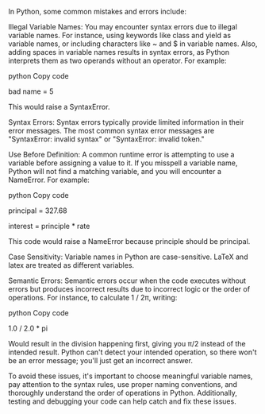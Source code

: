 In Python, some common mistakes and errors include:

Illegal Variable Names: You may encounter syntax errors due to illegal variable names. For instance, using keywords like class and yield as variable names, or including characters like ~ and $ in variable names. Also, adding spaces in variable names results in syntax errors, as Python interprets them as two operands without an operator. For example:

python
Copy code

bad name = 5

This would raise a SyntaxError.

Syntax Errors: Syntax errors typically provide limited information in their error messages. The most common syntax error messages are "SyntaxError: invalid syntax" or "SyntaxError: invalid token."

Use Before Definition: A common runtime error is attempting to use a variable before assigning a value to it. If you misspell a variable name, Python will not find a matching variable, and you will encounter a NameError. For example:

python
Copy code

principal = 327.68

interest = principle * rate

This code would raise a NameError because principle should be principal.

Case Sensitivity: Variable names in Python are case-sensitive. LaTeX and latex are treated as different variables.

Semantic Errors: Semantic errors occur when the code executes without errors but produces incorrect results due to incorrect logic or the order of operations. For instance, to calculate 1 / 2π, writing:

python
Copy code

1.0 / 2.0 * pi

Would result in the division happening first, giving you π/2 instead of the intended result. Python can't detect your intended operation, so there won't be an error message; you'll just get an incorrect answer.

To avoid these issues, it's important to choose meaningful variable names, pay attention to the syntax rules, use proper naming conventions, and thoroughly understand the order of operations in Python. Additionally, testing and debugging your code can help catch and fix these issues.
